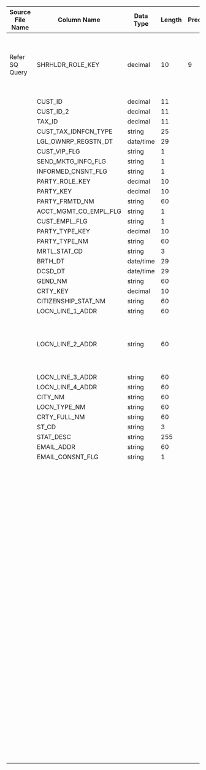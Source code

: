 |	Source File Name	|	Column Name	|	Data Type	|	Length	|	Precision	|	Nullable	|	PK	|	BK	|		|		|		|		|	Target Table Name	|	Column Name	|	Data Type	|	Length	|	Nullable	|	PK	|
|	---	|	---	|	---	|	---	|	---	|	---	|	---	|	---	|	---	|	---	|	---	|	---	|	---	|	---	|	---	|	---	|	---	|	---	|
|	Refer SQ Query	|	SHRHLDR_ROLE_KEY	|	decimal	|	10	|	9	|		|		|	Seq Number	|		|		|		|	//If record already exisit update the record<br>Table : HDM.SHAREHOLDER<br>Condition: CUST_IDNFCN_NBR = IN_CUST_IDNFCN_NBR AND CUST_IDNFCN_NBR_2 = IN_CUST_IDNFCN_NBR_2	|	SHAREHOLDER	|	SHRHLDR_KEY	|	"number(p,s)"	|	10	|		|		|
|		|	CUST_ID	|	decimal	|	11	|		|		|		|	SHRHLDR_ROLE_KEY	|		|		|		|		|	SHAREHOLDER	|	SHRHLDR_ROLE_KEY	|	"number(p,s)"	|	10	|		|		|
|		|	CUST_ID_2	|	decimal	|	11	|		|		|		|		|	'All'	|		|		|		|	SHAREHOLDER	|	SHRHLDR_TOP_LVL_CD	|	varchar2	|	3	|		|		|
|		|	TAX_ID	|	decimal	|	11	|		|		|		|		|	'All Shareholders'	|		|		|		|	SHAREHOLDER	|	SHRHLDR_TOP_LVL_DESC	|	varchar2	|	60	|		|		|
|		|	CUST_TAX_IDNFCN_TYPE	|	string	|	25	|		|		|		|	PARTY_FRMTD_NM	|		|		|		|		|	SHAREHOLDER	|	SHRHLDR_NM	|	varchar2	|	60	|		|		|
|		|	LGL_OWNRP_REGSTN_DT	|	date/time	|	29	|		|		|		|	TAX_ID	|		|		|		|		|	SHAREHOLDER	|	TAX_IDNFCN_NBR	|	"number(p,s)"	|	9	|		|		|
|		|	CUST_VIP_FLG	|	string	|	1	|		|		|		|	STAT_DESC	|		|		|		|		|	SHAREHOLDER	|	SSN_STAT_DESC	|	varchar2	|	25	|		|		|
|		|	SEND_MKTG_INFO_FLG	|	string	|	1	|		|		|		|	CUST_TAX_IDNFCN_TYPE	|		|		|		|		|	SHAREHOLDER	|	TAX_IDNFCN_TYPE	|	varchar2	|	25	|		|		|
|		|	INFORMED_CNSNT_FLG	|	string	|	1	|		|		|		|	LGL_OWNRP_REGSTN_DT	|		|		|		|		|	SHAREHOLDER	|	CUST_LGL_OWNR_REGSTN_DT	|	date	|	19	|		|		|
|		|	PARTY_ROLE_KEY	|	decimal	|	10	|		|		|		|	CUST_ID	|		|		|		|		|	SHAREHOLDER	|	CUST_IDNFCN_NBR	|	number	|	15	|		|		|
|		|	PARTY_KEY	|	decimal	|	10	|		|		|		|	CUST_ID_2	|		|		|		|		|	SHAREHOLDER	|	CUST_IDNFCN_NBR_2	|	number	|	15	|		|		|
|		|	PARTY_FRMTD_NM	|	string	|	60	|		|		|		|	CUST_VIP_FLG	|		|		|		|		|	SHAREHOLDER	|	VIP_CUST_FLG	|	varchar2	|	1	|		|		|
|		|	ACCT_MGMT_CO_EMPL_FLG	|	string	|	1	|		|		|		|	SEND_MKTG_INFO_FLG	|		|		|		|		|	SHAREHOLDER	|	SEND_MKTG_INFO_FLG	|	varchar2	|	1	|		|		|
|		|	CUST_EMPL_FLG	|	string	|	1	|		|		|		|	SEND_MKTG_INFO_FLG	|		|		|		|		|	SHAREHOLDER	|	INFORMED_CNSNT_FLG	|	varchar2	|	1	|		|		|
|		|	PARTY_TYPE_KEY	|	decimal	|	10	|		|		|		|	PARTY_TYPE_NM	|		|		|		|		|	SHAREHOLDER	|	PARTY_TYPE	|	varchar2	|	60	|		|		|
|		|	PARTY_TYPE_NM	|	string	|	60	|		|		|		|	CUST_EMPL_FLG	|		|		|		|		|	SHAREHOLDER	|	CUST_EMPL_FLG	|	varchar2	|	1	|		|		|
|		|	MRTL_STAT_CD	|	string	|	3	|		|		|		|	ACCT_MGMT_CO_EMPL_FLG	|		|		|		|		|	SHAREHOLDER	|	MGMT_CO_EMPL_FLG	|	varchar2	|	1	|		|		|
|		|	BRTH_DT	|	date/time	|	29	|		|		|		|	CITIZENSHIP_STAT_NM	|		|		|		|		|	SHAREHOLDER	|	LGL_STAT	|	varchar2	|	60	|		|		|
|		|	DCSD_DT	|	date/time	|	29	|		|		|		|	GEND_NM	|		|		|		|		|	SHAREHOLDER	|	GEND	|	varchar2	|	60	|		|		|
|		|	GEND_NM	|	string	|	60	|		|		|		|	BRTH_DT	|		|		|		|		|	SHAREHOLDER	|	BRTH_DT	|	date	|	19	|		|		|
|		|	CRTY_KEY	|	decimal	|	10	|		|		|		|	DCSD_DT	|		|		|		|		|	SHAREHOLDER	|	DCSD_DT	|	date	|	19	|		|		|
|		|	CITIZENSHIP_STAT_NM	|	string	|	60	|		|		|		|		|		|		|		|		|	SHAREHOLDER	|	EMPLMT_STAT	|	varchar2	|	25	|		|		|
|		|	LOCN_LINE_1_ADDR	|	string	|	60	|		|		|		|	MRTL_STAT_CD	|		|		|		|		|	SHAREHOLDER	|	MRTL_STAT	|	varchar2	|	25	|		|		|
|		|	LOCN_LINE_2_ADDR	|	string	|	60	|		|		|		|		|		|	Table Name: ADW.COUNTRY<br>Condition: CRTY_KEY = in_CRTY_KEY<br>Output Column: CRTY_FULL_NM	|		|		|	SHAREHOLDER	|	CRTY_OF_CITZN_SHIP	|	varchar2	|	60	|		|		|
|		|	LOCN_LINE_3_ADDR	|	string	|	60	|		|		|		|	LOCN_TYPE_NM	|		|		|		|		|	SHAREHOLDER	|	ADDR_TYPE	|	varchar2	|	60	|		|		|
|		|	LOCN_LINE_4_ADDR	|	string	|	60	|		|		|		|	LOCN_LINE_1_ADDR	|		|		|		|		|	SHAREHOLDER	|	ADDR_LINE_1	|	varchar2	|	60	|		|		|
|		|	CITY_NM	|	string	|	60	|		|		|		|	LOCN_LINE_2_ADDR	|		|		|		|		|	SHAREHOLDER	|	ADDR_LINE_2	|	varchar2	|	60	|		|		|
|		|	LOCN_TYPE_NM	|	string	|	60	|		|		|		|	LOCN_LINE_3_ADDR	|		|		|		|		|	SHAREHOLDER	|	ADDR_LINE_3	|	varchar2	|	60	|		|		|
|		|	CRTY_FULL_NM	|	string	|	60	|		|		|		|	LOCN_LINE_4_ADDR	|		|		|		|		|	SHAREHOLDER	|	ADDR_LINE_4	|	varchar2	|	60	|		|		|
|		|	ST_CD	|	string	|	3	|		|		|		|	CITY_NM	|		|		|		|		|	SHAREHOLDER	|	CITY	|	varchar2	|	60	|		|		|
|		|	STAT_DESC	|	string	|	255	|		|		|		|	ST_CD	|		|		|		|		|	SHAREHOLDER	|	ST	|	varchar2	|	2	|		|		|
|		|	EMAIL_ADDR	|	string	|	60	|		|		|		|		|		|		|		|		|	SHAREHOLDER	|	PROV	|	varchar2	|	60	|		|		|
|		|	EMAIL_CONSNT_FLG	|	string	|	1	|		|		|		|	CRTY_FULL_NM	|		|		|		|		|	SHAREHOLDER	|	CRTY	|	varchar2	|	60	|		|		|
|		|		|		|		|		|		|		|		|		|		|		|		|	SHAREHOLDER	|	REG	|	varchar2	|	60	|		|		|
|		|		|		|		|		|		|		|	Current Date	|	SYSDATE	|		|		|		|	SHAREHOLDER	|	ROW_STRT_DTTM	|	date	|	19	|		|		|
|		|		|		|		|		|		|		|		|		|		|		|		|	SHAREHOLDER	|	ROW_STOP_DTTM	|	date	|	19	|		|		|
|		|		|		|		|		|		|		|		|	Y'	|		|		|		|	SHAREHOLDER	|	CURR_ROW_FLG	|	varchar2	|	1	|		|		|
|		|		|		|		|		|		|		|		|	$$etlcyckey	|		|		|		|	SHAREHOLDER	|	ETL_LOAD_CYC_KEY	|	"number(p,s)"	|	10	|		|		|
|		|		|		|		|		|		|		|		|	4	|		|		|		|	SHAREHOLDER	|	SRC_SYS_ID	|	number	|	15	|		|		|
|		|		|		|		|		|		|		|	EMAIL_ADDR	|		|		|		|		|	SHAREHOLDER	|	EMAIL_ADDR	|	varchar2	|	255	|		|		|
|		|		|		|		|		|		|		|	EMAIL_CONSNT_FLG	|		|		|		|		|	SHAREHOLDER	|	EMAIL_CONSNT_FLG	|	varchar2	|	1	|		|		|
|		|		|		|		|		|		|		|		|		|		|		|	"When Error_Flag ='Y'<br><br>//Error Flag<br>IIF(NOT ISNULL(v_ERR_MSG),'Y','N')"	|	ETL_LOAD_ERROR	|		|		|		|		|		|
|		|		|		|		|		|		|		|		|		|		|		|		|		|	ERR_KEY	|	"number(p,s)"	|	10	|		|		|
|		|		|		|		|		|		|		|		|	$$etlcyckey.	|		|		|		|		|	ETL_LOAD_CYC_KEY	|	"number(p,s)"	|	10	|		|		|
|		|		|		|		|		|		|		|		|	"IIF(<br>      (NOT ISNULL(v_SHRHLDR_ROLE_KEY_ERR_MSG)<br>                                                       OR<br>       NOT ISNULL(v_CUST_ID_ERR_MSG)<br>                                                       OR<br>       NOT ISNULL(v_CUST_ID_2_ERR_MSG)),<br>(v_SHRHLDR_ROLE_KEY_ERR_MSG&vert;&vert;v_CUST_ID_ERR_MSG&vert;&vert;v_CUST_ID_2_ERR_MSG&vert;&vert;' FOR PARTY_ROLE_KEY:'&vert;&vert;TO_CHAR(PARTY_ROLE_KEY)&vert;&vert;' AND PARTY_KEY:'&vert;&vert;TO_CHAR(PARTY_KEY)&vert;&vert;' AND IN_PARTY_TYPE_KEY:'&vert;&vert;TO_CHAR(PARTY_TYPE_KEY)),NULL)"	|		|		|		|		|	ERR_MSG	|	varchar2	|	4000	|		|		|
|		|		|		|		|		|		|		|		|	SYSDATE	|		|		|		|		|	RUN_DT_TS	|	date	|	19	|		|		|
|		|		|		|		|		|		|		|		|		|		|		|		|		|		|		|		|		|		|
|		|		|		|		|		|		|		|		|		|		|		|		|		|		|		|		|		|		|
|		|		|		|		|		|		|		|		|		|		|		|		|		|		|		|		|		|		|
|		|		|		|		|		|		|		|		|		|		|		|		|		|		|		|		|		|		|
|		|		|		|		|		|		|		|		|		|		|		|		|		|		|		|		|		|		|
|		|		|		|		|		|		|		|		|		|		|		|		|		|		|		|		|		|		|
|		|		|		|		|		|		|		|		|		|		|		|		|		|		|		|		|		|		|
|		|		|		|		|		|		|		|		|		|		|		|		|		|		|		|		|		|		|
|		|		|		|		|		|		|		|		|		|		|		|		|		|		|		|		|		|		|
|		|		|		|		|		|		|		|		|		|		|		|		|		|		|		|		|		|		|
|		|		|		|		|		|		|		|		|		|		|		|		|		|		|		|		|		|		|
|		|		|		|		|		|		|		|		|		|		|		|		|		|		|		|		|		|		|
|		|		|		|		|		|		|		|		|		|		|		|		|		|		|		|		|		|		|
|		|		|		|		|		|		|		|		|		|		|		|		|		|		|		|		|		|		|
|		|		|		|		|		|		|		|		|		|		|		|		|		|		|		|		|		|		|
|		|		|		|		|		|		|		|		|		|		|		|		|		|		|		|		|		|		|
|		|		|		|		|		|		|		|		|		|		|		|		|		|		|		|		|		|		|
|		|		|		|		|		|		|		|		|		|		|		|		|		|		|		|		|		|		|
|		|		|		|		|		|		|		|		|		|		|		|		|		|		|		|		|		|		|
|		|		|		|		|		|		|		|		|		|		|		|		|		|		|		|		|		|		|
|		|		|		|		|		|		|		|		|		|		|		|		|		|		|		|		|		|		|
|		|		|		|		|		|		|		|		|		|		|		|		|		|		|		|		|		|		|
|		|		|		|		|		|		|		|		|		|		|		|		|		|		|		|		|		|		|
|		|		|		|		|		|		|		|		|		|		|		|		|		|		|		|		|		|		|
|		|		|		|		|		|		|		|		|		|		|		|		|		|		|		|		|		|		|
|		|		|		|		|		|		|		|		|		|		|		|		|		|		|		|		|		|		|
|		|		|		|		|		|		|		|		|		|		|		|		|		|		|		|		|		|		|
|		|		|		|		|		|		|		|		|		|		|		|		|		|		|		|		|		|		|
|		|		|		|		|		|		|		|		|		|		|		|		|		|		|		|		|		|		|
|		|		|		|		|		|		|		|		|		|		|		|		|		|		|		|		|		|		|
|		|		|		|		|		|		|		|		|		|		|		|		|		|		|		|		|		|		|
